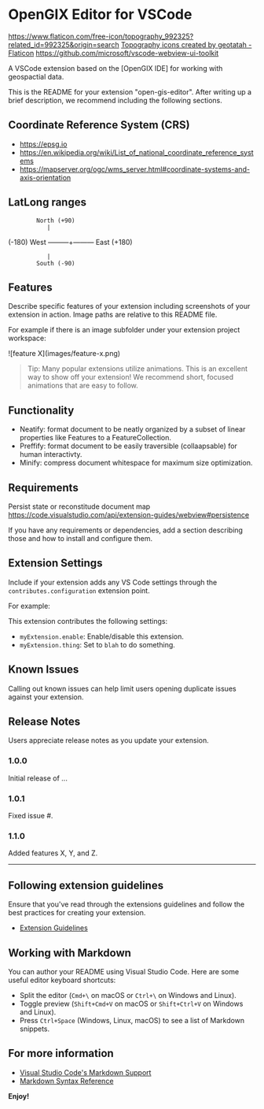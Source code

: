 # OpenGIX Editor for VSCode

https://www.flaticon.com/free-icon/topography_992325?related_id=992325&origin=search
<a href="https://www.flaticon.com/free-icons/topography" title="topography icons">Topography icons created by geotatah - Flaticon</a>
https://github.com/microsoft/vscode-webview-ui-toolkit

A VSCode extension based on the [OpenGIX IDE] for working with geospactial data.

This is the README for your extension "open-gis-editor". After writing up a brief description, we recommend including the following sections.

## Coordinate Reference System (CRS)

- https://epsg.io
- https://en.wikipedia.org/wiki/List_of_national_coordinate_reference_systems
- https://mapserver.org/ogc/wms_server.html#coordinate-systems-and-axis-orientation

## LatLong ranges

            North (+90)
               |

(-180) West ———+——— East (+180)

               |
            South (-90)

## Features

Describe specific features of your extension including screenshots of your extension in action. Image paths are relative to this README file.

For example if there is an image subfolder under your extension project workspace:

\!\[feature X\]\(images/feature-x.png\)

> Tip: Many popular extensions utilize animations. This is an excellent way to show off your extension! We recommend short, focused animations that are easy to follow.

## Functionality

- Neatify: format document to be neatly organized by a subset of linear properties like Features to a FeatureCollection.
- Preffify: format document to be easily traversible (collaapsable) for human interactivty.
- Minify: compress document whitespace for maximum size optimization.

## Requirements

Persist state or reconstitude document map https://code.visualstudio.com/api/extension-guides/webview#persistence

If you have any requirements or dependencies, add a section describing those and how to install and configure them.

## Extension Settings

Include if your extension adds any VS Code settings through the `contributes.configuration` extension point.

For example:

This extension contributes the following settings:

- `myExtension.enable`: Enable/disable this extension.
- `myExtension.thing`: Set to `blah` to do something.

## Known Issues

Calling out known issues can help limit users opening duplicate issues against your extension.

## Release Notes

Users appreciate release notes as you update your extension.

### 1.0.0

Initial release of ...

### 1.0.1

Fixed issue #.

### 1.1.0

Added features X, Y, and Z.

---

## Following extension guidelines

Ensure that you've read through the extensions guidelines and follow the best practices for creating your extension.

- [Extension Guidelines](https://code.visualstudio.com/api/references/extension-guidelines)

## Working with Markdown

You can author your README using Visual Studio Code. Here are some useful editor keyboard shortcuts:

- Split the editor (`Cmd+\` on macOS or `Ctrl+\` on Windows and Linux).
- Toggle preview (`Shift+Cmd+V` on macOS or `Shift+Ctrl+V` on Windows and Linux).
- Press `Ctrl+Space` (Windows, Linux, macOS) to see a list of Markdown snippets.

## For more information

- [Visual Studio Code's Markdown Support](http://code.visualstudio.com/docs/languages/markdown)
- [Markdown Syntax Reference](https://help.github.com/articles/markdown-basics/)

**Enjoy!**
